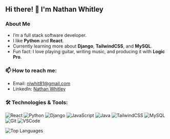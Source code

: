 ## Hi there! 👋 I'm Nathan Whitley

### About Me
- I’m a full stack software developer.
- I like **Python** and **React**.
- Currently learning more about **Django**, **TailwindCSS**, and **MySQL**.
- Fun fact: I love playing guitar, writing music, and producing it with **Logic Pro**.

### 📫 How to reach me:
- Email: nlwhit81@gmail.com
- LinkedIn: [Nathan Whitley](https://linkedin.com/in/whitleynl)

### 🛠️ Technologies & Tools:
![React](https://img.shields.io/badge/-React-05122A?style=flat&logo=react) 
![Python](https://img.shields.io/badge/-Python-05122A?style=flat&logo=python) 
![Django](https://img.shields.io/badge/-Django-05122A?style=flat&logo=django) 
![JavaScript](https://img.shields.io/badge/-JavaScript-05122A?style=flat&logo=javascript)
![Java](https://img.shields.io/badge/-Java-05122A?style=flat&logo=java&logoColor=007396)
![TailwindCSS](https://img.shields.io/badge/-TailwindCSS-05122A?style=flat&logo=tailwindcss) 
![MySQL](https://img.shields.io/badge/-MySQL-05122A?style=flat&logo=mysql) 
![Git](https://img.shields.io/badge/-Git-05122A?style=flat&logo=git)
![VSCode](https://img.shields.io/badge/-VSCode-05122A?style=flat&logo=visual-studio-code&logoColor=007ACC)

![Top Languages](https://github-readme-stats.vercel.app/api/top-langs/?username=whitleynl&layout=compact&theme=radical)
